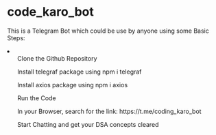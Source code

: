 # code_karo_bot
This is a Telegram Bot which could be use by anyone using some Basic Steps:
<li>
  <ul>Clone the Github Repository</ul>
  <ul>Install telegraf package using npm i telegraf</ul>
  <ul>Install axios package using npm i axios</ul>
  <ul>Run the Code</ul>
  <ul>In your Browser, search for the link: https://t.me/coding_karo_bot</ul>
  <ul>Start Chatting and get your DSA concepts cleared</ul>
</li>
